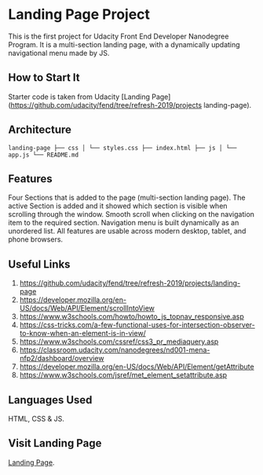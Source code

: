 # Landing Page Project
This is the first project for Udacity Front End Developer Nanodegree Program.
It is a multi-section landing page, with a dynamically updating navigational menu made by JS.


## How to Start It
Starter code is taken from Udacity [Landing Page](https://github.com/udacity/fend/tree/refresh-2019/projects landing-page).


## Architecture
```landing-page ├── css │ └── styles.css ├── index.html ├── js │ └── app.js └── README.md```


## Features
Four Sections that is added to the page (multi-section landing page).
The active Section is added and it showed which section is visible when scrolling through the window.
Smooth scroll when clicking on the navigation item to the required section.
Navigation menu is built dynamically as an unordered list.
All features are usable across modern desktop, tablet, and phone browsers.


## Useful Links
1. https://github.com/udacity/fend/tree/refresh-2019/projects/landing-page
2. https://developer.mozilla.org/en-US/docs/Web/API/Element/scrollIntoView
3. https://www.w3schools.com/howto/howto_js_topnav_responsive.asp
4. https://css-tricks.com/a-few-functional-uses-for-intersection-observer-to-know-when-an-element-is-in-view/
5. https://www.w3schools.com/cssref/css3_pr_mediaquery.asp
6. https://classroom.udacity.com/nanodegrees/nd001-mena-nfp2/dashboard/overview
7. https://developer.mozilla.org/en-US/docs/Web/API/Element/getAttribute
8. https://www.w3schools.com/jsref/met_element_setattribute.asp


## Languages Used
HTML, CSS & JS.

## Visit Landing Page
[Landing Page](https://yasminzin.github.io/landing-page/).

